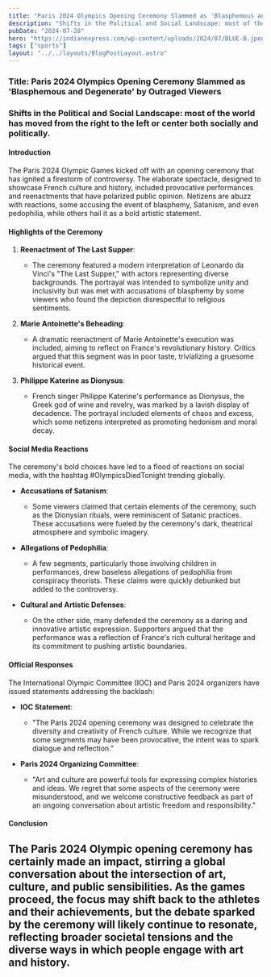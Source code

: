 ```yaml
---
title: "Paris 2024 Olympics Opening Ceremony Slammed as 'Blasphemous and Degenerate' by Outraged Viewers"
description: "Shifts in the Political and Social Landscape: most of the world has moved from the right to the left or center both socially and politically."
pubDate: "2024-07-28"
hero: "https://indianexpress.com/wp-content/uploads/2024/07/BLUE-B.jpeg"
tags: ["sports"]
layout: "../../layouts/BlogPostLayout.astro"
---
```

### Title: Paris 2024 Olympics Opening Ceremony Slammed as 'Blasphemous and Degenerate' by Outraged Viewers
### Shifts in the Political and Social Landscape: most of the world has moved from the right to the left or center both socially and politically.

#### Introduction
The Paris 2024 Olympic Games kicked off with an opening ceremony that has ignited a firestorm of controversy. The elaborate spectacle, designed to showcase French culture and history, included provocative performances and reenactments that have polarized public opinion. Netizens are abuzz with reactions, some accusing the event of blasphemy, Satanism, and even pedophilia, while others hail it as a bold artistic statement.

#### Highlights of the Ceremony

1. **Reenactment of The Last Supper**:
   - The ceremony featured a modern interpretation of Leonardo da Vinci's "The Last Supper," with actors representing diverse backgrounds. The portrayal was intended to symbolize unity and inclusivity but was met with accusations of blasphemy by some viewers who found the depiction disrespectful to religious sentiments.

2. **Marie Antoinette's Beheading**:
   - A dramatic reenactment of Marie Antoinette's execution was included, aiming to reflect on France's revolutionary history. Critics argued that this segment was in poor taste, trivializing a gruesome historical event.

3. **Philippe Katerine as Dionysus**:
   - French singer Philippe Katerine's performance as Dionysus, the Greek god of wine and revelry, was marked by a lavish display of decadence. The portrayal included elements of chaos and excess, which some netizens interpreted as promoting hedonism and moral decay.

#### Social Media Reactions

The ceremony's bold choices have led to a flood of reactions on social media, with the hashtag #OlympicsDiedTonight trending globally.

- **Accusations of Satanism**:
  - Some viewers claimed that certain elements of the ceremony, such as the Dionysian rituals, were reminiscent of Satanic practices. These accusations were fueled by the ceremony's dark, theatrical atmosphere and symbolic imagery.

- **Allegations of Pedophilia**:
  - A few segments, particularly those involving children in performances, drew baseless allegations of pedophilia from conspiracy theorists. These claims were quickly debunked but added to the controversy.

- **Cultural and Artistic Defenses**:
  - On the other side, many defended the ceremony as a daring and innovative artistic expression. Supporters argued that the performance was a reflection of France's rich cultural heritage and its commitment to pushing artistic boundaries.

#### Official Responses

The International Olympic Committee (IOC) and Paris 2024 organizers have issued statements addressing the backlash:

- **IOC Statement**:
  - "The Paris 2024 opening ceremony was designed to celebrate the diversity and creativity of French culture. While we recognize that some segments may have been provocative, the intent was to spark dialogue and reflection."

- **Paris 2024 Organizing Committee**:
  - "Art and culture are powerful tools for expressing complex histories and ideas. We regret that some aspects of the ceremony were misunderstood, and we welcome constructive feedback as part of an ongoing conversation about artistic freedom and responsibility."

#### Conclusion

The Paris 2024 Olympic opening ceremony has certainly made an impact, stirring a global conversation about the intersection of art, culture, and public sensibilities. As the games proceed, the focus may shift back to the athletes and their achievements, but the debate sparked by the ceremony will likely continue to resonate, reflecting broader societal tensions and the diverse ways in which people engage with art and history.
---